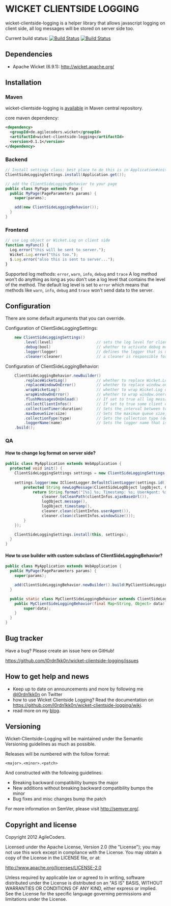 # WICKET CLIENTSIDE LOGGING

wicket-clientside-logging is a helper library that allows javascript logging on client side, all log messages will be stored on server side too.

Current build status: [![Build Status](https://buildhive.cloudbees.com/job/l0rdn1kk0n/job/wicket-clientside-logging/badge/icon)](https://buildhive.cloudbees.com/job/l0rdn1kk0n/job/wicket-clientside-logging/) [![Build Status](https://travis-ci.org/l0rdn1kk0n/wicket-clientside-logging.png?branch=master)](https://travis-ci.org/l0rdn1kk0n/wicket-clientside-logging)

## Dependencies

* Apache Wicket (6.9.1): http://wicket.apache.org/

## Installation

### Maven

wicket-clientside-logging is [available](http://search.maven.org/#artifactdetails|de.agilecoders.wicket|wicket-clientside-logging|0.1.0|jar) in Maven central repository.

core maven dependency:
```xml
<dependency>
  <groupId>de.agilecoders.wicket</groupId>
  <artifactId>wicket-clientside-logging</artifactId>
  <version>0.1.1</version>
</dependency>
```

### Backend

```java
// Install settings class; best place to do this is in Application#init()
ClientSideLoggingSettings.install(Application.get());
```

```java
// add the ClientSideLoggingBehavior to your page
public class MyPage extends Page {
  public MyPage(PageParameters params) {
    super(params);

    add(new ClientSideLoggingBehavior());
  }
}
```

### Frontend

```javascript
// use Log object or Wicket.Log on client side
function myFunc() {
  Log.error("this will be sent to server.");
  Wicket.Log.error("this too.");
  $.Log.error("also this is sent to server...");
}
```

Supported log methods: `error`, `warn`, `info`, `debug` and `trace`
A log method won't do anything as long as you don't use a log level that contains the level of the method. The default log level is set to `error` which means that methods like `warn`, `info`, `debug` and `trace` won't send data to the server.

## Configuration

There are some default arguments that you can override.

Configuration of ClientSideLoggingSettings:
```java
	new ClientSideLoggingSettings()
		.level(level)					// sets the log level for client side logger (default: error)
		.debug(bool)					// whether to activate debug mode or not; in debug mode all log messages will be written to console.log too (default: false)
		.logger(logger)					// defines the logger that is used on server side (default: slf4j)
		.cleaner(cleaner)				// a cleaner is responsible for cleaning log messages; (default: remove all [\r\n\t])
```
Configuration of ClientSideLoggingBehavior:
```java
	ClientSideLoggingBehavior.newBuilder()
		.replaceWicketLog()				// whether to replace Wicket.Log or not (default: true)
		.replaceWindowOnError()			// whether to replace window.onerror or not (default: true)
		.wrapWicketLog()				// whether to wrap Wicket.Log or not, all calls to Wicket.Log will be sent to server and to original Wicket.Log object (default: false)
		.wrapWindowOnError()			// whether to wrap window.onerror or not, all window.onerror events will be sent to server and to original window.onerror handler (default: false)
		.flushMessagesOnUnload()		// If set to true all log messages will be sent synchronously to server when a page unload event is fired (default: true)
		.collectClientInfos()			// If set to true some client data will be collected too; user-agent, screen/window size, ajaxBaseUrl (default: true)
		.collectionTimer(duration)		// Sets the interval between two server calls, all messages between will be queued, this is only used if collectionType is set to "timer" (default: 5000)
		.maxQueueSize(size)				// Sets the maximum queue size, if max size is exceeded all messages will be sent to server (default: 10)
		.collectionType(type)			// Sets the collection type (default: single, other: timer, size)
		.loggerName(name)				// Sets the logger name that is used on client side, e.g. name="Log": Log.info('message'); (default: Log)
	.build();
```
### QA

#### How to change log format on server side?

```java
public class MyApplication extends WebApplication {
  protected void init() {
    ClientSideLoggingSettings settings = new ClientSideLoggingSettings();
  
    settings.logger(new IClientLogger.DefaultClientLogger(settings.id()) {
        protected String newLogMessage(ClientSideLogObject logObject, ClientInfos clientInfos, ILogCleaner cleaner) {
            return String.format("[%s] %s; Timestamp: %s; UserAgent: %s; WindowSize: %s",
                cleaner.toCleanPath(clientInfos.ajaxBaseUrl()), 
                logObject.message(),
                logObject.timestamp(),
                cleaner.clean(clientInfos.userAgent()),
                cleaner.clean(clientInfos.windowSize()));
        }  
    });

    ClientSideLoggingSettings.install(this, settings);
  }
}
```

#### How to use builder with custom subclass of ClientSideLoggingBehavior?

```java
public class MyApplication extends WebApplication {
  public MyPage(PageParameters params) {
    super(params);

    add(ClientSideLoggingBehavior.newBuilder().build(MyClientSideLoggingBehavior.class));
  }

  public static class MyClientSideLoggingBehavior extends ClientSideLoggingBehavior {
    public MyClientSideLoggingBehavior(final Map<String, Object> data) {
        super(data);
    }
  }
}
```

## Bug tracker

Have a bug? Please create an issue here on GitHub!

https://github.com/l0rdn1kk0n/wicket-clientside-logging/issues

## How to get help and news

* Keep up to date on announcements and more by following me [@l0rdn1kk0n](http://twitter.com/l0rdn1kk0n) on Twitter
* how to use Wicket Clientside Logging? Read the documentation on https://github.com/l0rdn1kk0n/wicket-clientside-logging/wiki.
* read more on my [blog](http://blog.agilecoders.de/).

## Versioning

Wicket-Clientside-Logging will be maintained under the Semantic Versioning guidelines as much as possible.

Releases will be numbered with the follow format:

`<major>.<minor>.<patch>`

And constructed with the following guidelines:

* Breaking backward compatibility bumps the major
* New additions without breaking backward compatibility bumps the minor
* Bug fixes and misc changes bump the patch

For more information on SemVer, please visit http://semver.org/.


## Copyright and license

Copyright 2012 AgileCoders.

Licensed under the Apache License, Version 2.0 (the "License");
you may not use this work except in compliance with the License.
You may obtain a copy of the License in the LICENSE file, or at:

   http://www.apache.org/licenses/LICENSE-2.0

Unless required by applicable law or agreed to in writing, software
distributed under the License is distributed on an "AS IS" BASIS,
WITHOUT WARRANTIES OR CONDITIONS OF ANY KIND, either express or implied.
See the License for the specific language governing permissions and
limitations under the License.
